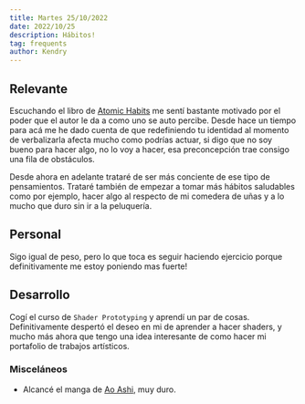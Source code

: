 ```yaml
---
title: Martes 25/10/2022
date: 2022/10/25
description: Hábitos!
tag: frequents
author: Kendry
---
```


## Relevante

Escuchando el libro de [Atomic Habits](https://www.amazon.com/Atomic-Habits-Proven-Build-Break/dp/0735211299) 
me sentí bastante motivado por el poder que el autor le da a como uno se auto percibe. 
Desde hace un tiempo para acá me he dado cuenta de que redefiniendo tu identidad al 
momento de verbalizarla afecta mucho como podrías actuar, si digo que no soy bueno para 
hacer algo, no lo voy a hacer, esa preconcepción trae consigo una fila de obstáculos.

Desde ahora en adelante trataré de ser más conciente de ese tipo de pensamientos. 
Trataré también de empezar a tomar más hábitos saludables como por ejemplo, hacer algo al 
respecto de mi comedera de uñas y a lo mucho que duro sin ir a la peluquería.

## Personal

Sigo igual de peso, pero lo que toca es seguir haciendo ejercicio porque definitivamente 
me estoy poniendo mas fuerte!

## Desarrollo

Cogí el curso de `Shader Prototyping` y aprendí un par de cosas. Definitivamente despertó 
el deseo en mi de aprender a hacer shaders, y mucho más ahora que tengo una idea interesante 
de como hacer mi portafolio de trabajos artísticos.

### Misceláneos

- Alcancé el manga de [Ao Ashi](https://myanimelist.net/manga/102256/Ao_Ashi), muy duro.
